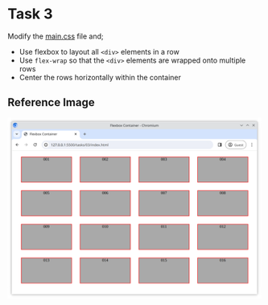 # Task 3

Modify the [main.css](./main.css) file and;

- Use flexbox to layout all `<div>` elements in a row
- Use `flex-wrap` so that the `<div>` elements are wrapped onto multiple rows
- Center the rows horizontally within the container

## Reference Image

![Reference image](./reference.png)

